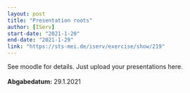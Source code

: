 ```yaml
---
layout: post
title: "Presentation roots"
author: [IServ]
start-date: "2021-1-20"
end-date: "2021-1-29"
link: "https://sts-mei.de/iserv/exercise/show/219"
---
```

See moodle for details. Just upload your presentations here. <br><br>**Abgabedatum:** 29.1.2021